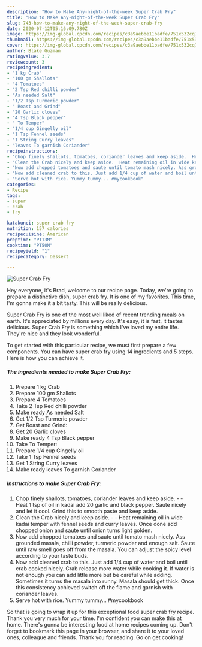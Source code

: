 ```yaml
---
description: "How to Make Any-night-of-the-week Super Crab Fry"
title: "How to Make Any-night-of-the-week Super Crab Fry"
slug: 743-how-to-make-any-night-of-the-week-super-crab-fry
date: 2020-07-12T05:16:09.780Z
image: https://img-global.cpcdn.com/recipes/c3a9aebbe11badfe/751x532cq70/super-crab-fry-recipe-main-photo.jpg
thumbnail: https://img-global.cpcdn.com/recipes/c3a9aebbe11badfe/751x532cq70/super-crab-fry-recipe-main-photo.jpg
cover: https://img-global.cpcdn.com/recipes/c3a9aebbe11badfe/751x532cq70/super-crab-fry-recipe-main-photo.jpg
author: Blake Guzman
ratingvalue: 3.7
reviewcount: 3
recipeingredient:
- "1 kg Crab"
- "100 gm Shallots"
- "4 Tomatoes"
- "2 Tsp Red chilli powder"
- "As needed Salt"
- "1/2 Tsp Turmeric powder"
- " Roast and Grind"
- "20 Garlic cloves"
- "4 Tsp Black pepper"
- " To Temper"
- "1/4 cup Gingelly oil"
- "1 Tsp Fennel seeds"
- "1 String Curry leaves"
- "leaves To garnish Coriander"
recipeinstructions:
- "Chop finely shallots, tomatoes, coriander leaves and keep aside.  Heat 1 tsp of oil in kadai add 20 garlic and black pepper. Saute nicely and let it cool. Grind this to smooth paste and keep aside."
- "Clean the Crab nicely and keep aside.  Heat remaining oil in wide kadai temper with fennel seeds and curry leaves. Once done add chopped onion and saute until onion turns light golden."
- "Now add chopped tomatoes and saute until tomato mash nicely. Ass grounded masala, chilli powder, turmeric powder and enough salt. Saute until raw smell goes off from the masala. You can adjust the spicy level according to your taste buds."
- "Now add cleaned crab to this. Just add 1/4 cup of water and boil until crab cooked nicely. Crab release more water while cooking it. If water is not enough you can add little more but be careful while adding. Sometimes it turns the masala into runny. Masala should get thick. Once this consistency achieved switch off the flame and garnish with coriander leaves."
- "Serve hot with rice. Yummy tummy... #mycookbook"
categories:
- Recipe
tags:
- super
- crab
- fry

katakunci: super crab fry 
nutrition: 157 calories
recipecuisine: American
preptime: "PT13M"
cooktime: "PT50M"
recipeyield: "1"
recipecategory: Dessert

---
```



![Super Crab Fry](https://img-global.cpcdn.com/recipes/c3a9aebbe11badfe/751x532cq70/super-crab-fry-recipe-main-photo.jpg)

Hey everyone, it's Brad, welcome to our recipe page. Today, we're going to prepare a distinctive dish, super crab fry. It is one of my favorites. This time, I'm gonna make it a bit tasty. This will be really delicious.

Super Crab Fry is one of the most well liked of recent trending meals on earth. It's appreciated by millions every day. It's easy, it is fast, it tastes delicious. Super Crab Fry is something which I've loved my entire life. They're nice and they look wonderful.




To get started with this particular recipe, we must first prepare a few components. You can have super crab fry using 14 ingredients and 5 steps. Here is how you can achieve it.

<!--inarticleads1-->

##### The ingredients needed to make Super Crab Fry:

1. Prepare 1 kg Crab
1. Prepare 100 gm Shallots
1. Prepare 4 Tomatoes
1. Take 2 Tsp Red chilli powder
1. Make ready As needed Salt
1. Get 1/2 Tsp Turmeric powder
1. Get  Roast and Grind:
1. Get 20 Garlic cloves
1. Make ready 4 Tsp Black pepper
1. Take  To Temper:
1. Prepare 1/4 cup Gingelly oil
1. Take 1 Tsp Fennel seeds
1. Get 1 String Curry leaves
1. Make ready leaves To garnish Coriander




<!--inarticleads2-->

##### Instructions to make Super Crab Fry:

1. Chop finely shallots, tomatoes, coriander leaves and keep aside. -  - Heat 1 tsp of oil in kadai add 20 garlic and black pepper. Saute nicely and let it cool. Grind this to smooth paste and keep aside.
1. Clean the Crab nicely and keep aside. -  - Heat remaining oil in wide kadai temper with fennel seeds and curry leaves. Once done add chopped onion and saute until onion turns light golden.
1. Now add chopped tomatoes and saute until tomato mash nicely. Ass grounded masala, chilli powder, turmeric powder and enough salt. Saute until raw smell goes off from the masala. You can adjust the spicy level according to your taste buds.
1. Now add cleaned crab to this. Just add 1/4 cup of water and boil until crab cooked nicely. Crab release more water while cooking it. If water is not enough you can add little more but be careful while adding. Sometimes it turns the masala into runny. Masala should get thick. Once this consistency achieved switch off the flame and garnish with coriander leaves.
1. Serve hot with rice. Yummy tummy... #mycookbook




So that is going to wrap it up for this exceptional food super crab fry recipe. Thank you very much for your time. I'm confident you can make this at home. There's gonna be interesting food at home recipes coming up. Don't forget to bookmark this page in your browser, and share it to your loved ones, colleague and friends. Thank you for reading. Go on get cooking!
